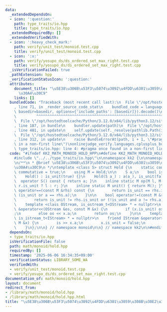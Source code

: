 ```yaml
---
data:
  _extendedDependsOn:
  - icon: ':question:'
    path: type_traits/io.hpp
    title: type_traits/io.hpp
  _extendedRequiredBy: []
  _extendedVerifiedWith:
  - icon: ':heavy_check_mark:'
    path: verify/unit_test/monoid.test.cpp
    title: verify/unit_test/monoid.test.cpp
  - icon: ':x:'
    path: verify/yosupo_ds/ds_ordered_set_max_right.test.cpp
    title: verify/yosupo_ds/ds_ordered_set_max_right.test.cpp
  _isVerificationFailed: true
  _pathExtension: hpp
  _verificationStatusIcon: ':question:'
  attributes:
    document_title: "\u5E38\u306B\u53F3\u5074\u3092\u4FDD\u6301\u3059\u308B\u30E2\u30CE\
      \u30A4\u30C9"
    links: []
  bundledCode: "Traceback (most recent call last):\n  File \"/opt/hostedtoolcache/Python/3.12.0/x64/lib/python3.12/site-packages/onlinejudge_verify/documentation/build.py\"\
    , line 71, in _render_source_code_stat\n    bundled_code = language.bundle(stat.path,\
    \ basedir=basedir, options={'include_paths': [basedir]}).decode()\n          \
    \         ^^^^^^^^^^^^^^^^^^^^^^^^^^^^^^^^^^^^^^^^^^^^^^^^^^^^^^^^^^^^^^^^^^^^^^^^^^^^^^^^^\n\
    \  File \"/opt/hostedtoolcache/Python/3.12.0/x64/lib/python3.12/site-packages/onlinejudge_verify/languages/cplusplus.py\"\
    , line 187, in bundle\n    bundler.update(path)\n  File \"/opt/hostedtoolcache/Python/3.12.0/x64/lib/python3.12/site-packages/onlinejudge_verify/languages/cplusplus_bundle.py\"\
    , line 401, in update\n    self.update(self._resolve(pathlib.Path(included), included_from=path))\n\
    \  File \"/opt/hostedtoolcache/Python/3.12.0/x64/lib/python3.12/site-packages/onlinejudge_verify/languages/cplusplus_bundle.py\"\
    , line 312, in update\n    raise BundleErrorAt(path, i + 1, \"#pragma once found\
    \ in a non-first line\")\nonlinejudge_verify.languages.cplusplus_bundle.BundleErrorAt:\
    \ type_traits/io.hpp: line 4: #pragma once found in a non-first line\n"
  code: "#ifndef KK2_MATH_MONOID_HOLD_HPP\n#define KK2_MATH_MONOID_HOLD_HPP 1\n\n\
    #include \"../../type_traits/io.hpp\"\n\nnamespace kk2 {\n\nnamespace monoid {\n\
    \n/**\n * @brief \u5E38\u306B\u53F3\u5074\u3092\u4FDD\u6301\u3059\u308B\u30E2\u30CE\
    \u30A4\u30C9\n */\ntemplate <class S> struct Hold {\n    static constexpr bool\
    \ commutative = true;\n    using M = Hold;\n\n    S a;\n    bool is_unit;\n\n\
    \    Hold() : is_unit(true) {}\n    Hold(S a_) : a(a_), is_unit(false) {}\n  \
    \  operator S() const { return a; }\n    inline static M op(M l, M r) { return\
    \ r.is_unit ? l : r; }\n    inline static M unit() { return M(); }\n\n    bool\
    \ operator==(const M &rhs) const {\n        return is_unit == rhs.is_unit and\
    \ (is_unit or a == rhs.a);\n    }\n\n    bool operator!=(const M &rhs) const {\n\
    \        return is_unit != rhs.is_unit or (!is_unit and a != rhs.a);\n    }\n\n\
    \    template <class OStream, is_ostream_t<OStream> * = nullptr>\n    friend OStream\
    \ &operator<<(OStream &os, const M &x) {\n        if (x.is_unit) os << \"unit\"\
    ;\n        else os << x.a;\n        return os;\n    }\n\n    template <class IStream,\
    \ is_istream_t<IStream> * = nullptr>\n    friend IStream &operator>>(IStream &is,\
    \ M &x) {\n        is >> x.a;\n        x.is_unit = false;\n        return is;\n\
    \    }\n};\n\n} // namespace monoid\n\n} // namespace kk2\n\n#endif // KK2_MATH_MONOID_HOLD_HPP\n"
  dependsOn:
  - type_traits/io.hpp
  isVerificationFile: false
  path: math/monoid/hold.hpp
  requiredBy: []
  timestamp: '2025-06-06 16:34:35+09:00'
  verificationStatus: LIBRARY_SOME_WA
  verifiedWith:
  - verify/unit_test/monoid.test.cpp
  - verify/yosupo_ds/ds_ordered_set_max_right.test.cpp
documentation_of: math/monoid/hold.hpp
layout: document
redirect_from:
- /library/math/monoid/hold.hpp
- /library/math/monoid/hold.hpp.html
title: "\u5E38\u306B\u53F3\u5074\u3092\u4FDD\u6301\u3059\u308B\u30E2\u30CE\u30A4\u30C9"
---
```

